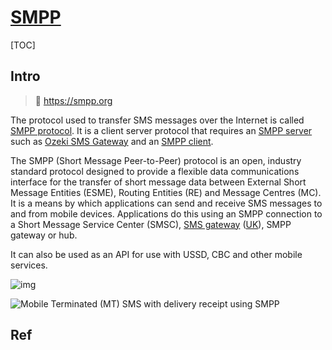 # [SMPP](https://smpp.org)

[TOC]





## Intro

> 🔗 https://smpp.org

The protocol used to transfer SMS messages over the Internet is called [SMPP protocol](https://ozeki-sms-gateway.com/p_7617-smpp-connection-to-sms-service-providers.html). It is a client server protocol that requires an [SMPP server](https://ozeki-sms-gateway.com/p_6729-how-to-setup-your-own-secure-smpp-server.html) such as [Ozeki SMS Gateway](https://ozeki-sms-gateway.com/) and an [SMPP client](https://ozeki-sms-gateway.com/p_5953-how-to-setup-an-smpp-client-connection-to-the-mobile-network.html).

The SMPP (Short Message Peer-to-Peer) protocol is an open, industry standard protocol designed to provide a flexible data communications interface for the transfer of short message data between External Short Message Entities (ESME), Routing Entities (RE) and Message Centres (MC). It is a means by which applications can send and receive SMS messages to and from mobile devices. Applications do this using an SMPP connection to a Short Message Service Center (SMSC), [SMS gateway](https://smpp.org/sms-gateway.html) ([UK](https://smpp.org/sms-gateway.html#uk)), SMPP gateway or hub.

It can also be used as an API for use with USSD, CBC and other mobile services.

![img](../../../../../../../Assets/Pics/smpp-protocol-stack.png)

![Mobile Terminated (MT) SMS with delivery receipt using SMPP](../../../../../../../Assets/Pics/smpp_diagram.png)



## Ref

[SMPP protocol ]: https://ozeki-sms-gateway.com/p_260-introduction-to-the-sms-protocol.html

